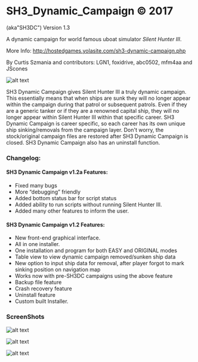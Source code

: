 # SH3_Dynamic_Campaign © 2017
(aka"SH3DC")
Version 1.3

A dynamic campaign for world famous uboat simulator *Silent Hunter III*.

More Info: http://hostedgames.yolasite.com/sh3-dynamic-campaign.php

By Curtis Szmania and contributors:
LGN1, foxidrive, abc0502, mfm4aa and JScones

![alt text](http://hostedgames.yolasite.com/resources/1b.jpg.opt860x656o0%2C0s860x656.jpg "SH3DC")

SH3 Dynamic Campaign gives Silent Hunter III a truly dynamic campaign. This essentially means that when ships are sunk they will no longer appear within the campaign during that patrol or subsequent patrols. Even if they are a generic tanker or if they are a renowned capital ship, they will no longer appear within Silent Hunter III within that specific career. SH3 Dynamic Campaign is career specific, so each career has its own unique ship sinking/removals from the campaign layer. Don't worry, the stock/original campaign files are restored after SH3 Dynamic Campaign is closed. SH3 Dynamic Campaign also has an uninstall function.



### Changelog:

#### SH3 Dynamic Campaign v1.2a Features:
*    Fixed many bugs
*    More “debugging” friendly
*    Added bottom status bar for script status
*    Added ability to run scripts without running Silent Hunter III.
*    Added many other features to inform the user.


#### SH3 Dynamic Campaign v1.2 Features:
*    New front-end graphical interface.
*    All in one installer.
*    One installation and program for both EASY and ORIGINAL modes
*    Table view to view dynamic campaign removed/sunken ship data
*    New option to input ship data for removal, after player forgot to mark sinking position on navigation map
*    Works now with pre-SH3DC campaigns using the above feature
*    Backup file feature
*    Crash recovery feature
*    Uninstall feature
*    Custom built Installer.


### ScreenShots
![alt text](http://hostedgames.yolasite.com/resources/SH3DC.jpg.opt860x483o0%2C0s860x483.jpg "Gui")

![alt text](http://hostedgames.yolasite.com/resources/SH3DC7.jpg "Dialog box")

![alt text](http://hostedgames.yolasite.com/resources/SH3DC8.jpg "Sunken ship editor")

